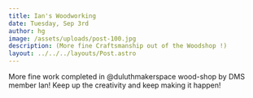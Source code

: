 ```yaml
---
title: Ian's Woodworking
date: Tuesday, Sep 3rd
author: hg
image: /assets/uploads/post-100.jpg
description: (More fine Craftsmanship out of the Woodshop !)
layout: ../../../layouts/Post.astro
---
```


More fine work completed in @duluthmakerspace wood-shop by DMS member Ian! Keep up the creativity and keep making it happen!

